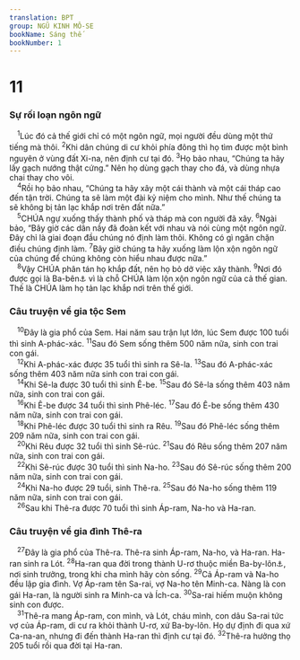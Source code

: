 ```yaml
---
translation: BPT
group: NGŨ KINH MÔ-SE
bookName: Sáng thế 
bookNumber: 1
---
```


<div class="title"><h1>11</h1><h3>Sự rối loạn ngôn ngữ</h3></div>
<span class="verse sa_11_1"> <sup>1</sup>Lúc đó cả thế giới chỉ có một ngôn ngữ, mọi người đều dùng một thứ tiếng mà thôi.</span>
<span class="verse sa_11_2"><sup>2</sup>Khi dân chúng di cư khỏi phía đông thì họ tìm được một bình nguyên ở vùng đất Xi-na, nên định cư tại đó.</span>
<span class="verse sa_11_3"><sup>3</sup>Họ bảo nhau, “Chúng ta hãy lấy gạch nướng thật cứng.” Nên họ dùng gạch thay cho đá, và dùng nhựa chai thay cho vôi.<br/></span>
<span class="verse sa_11_4"> <sup>4</sup>Rồi họ bảo nhau, “Chúng ta hãy xây một cái thành và một cái tháp cao đến tận trời. Chúng ta sẽ làm một đài kỷ niệm cho mình. Như thế chúng ta sẽ không bị tản lạc khắp nơi trên đất nữa.”<br/></span>
<span class="verse sa_11_5"> <sup>5</sup>CHÚA ngự xuống thấy thành phố và tháp mà con người đã xây.</span>
<span class="verse sa_11_6"><sup>6</sup>Ngài bảo, “Bây giờ các dân nầy đã đoàn kết với nhau và nói cùng một ngôn ngữ. Đây chỉ là giai đoạn đầu chúng nó định làm thôi. Không có gì ngăn chặn điều chúng định làm.</span>
<span class="verse sa_11_7"><sup>7</sup>Bây giờ chúng ta hãy xuống làm lộn xộn ngôn ngữ của chúng để chúng không còn hiểu nhau được nữa.”<br/></span>
<span class="verse sa_11_8"> <sup>8</sup>Vậy CHÚA phân tán họ khắp đất, nên họ bỏ dở việc xây thành.</span>
<span class="verse sa_11_9"><sup>9</sup>Nơi đó được gọi là Ba-bên<a data-toggle="tooltip" data-placement="bottom" title="Hay “Ba-by-lôn.” Chữ nầy nghe như là “lộn xộn.”">⚓</a> vì là chỗ CHÚA làm lộn xộn ngôn ngữ của cả thế gian. Thế là CHÚA làm họ tản lạc khắp nơi trên thế giới.<br/></span>
<div class="title"><h3>Câu truyện về gia tộc Sem</h3></div>
<span class="verse sa_11_10"> <sup>10</sup>Đây là gia phổ của Sem. Hai năm sau trận lụt lớn, lúc Sem được 100 tuổi thì sinh A-phác-xác.</span>
<span class="verse sa_11_11"><sup>11</sup>Sau đó Sem sống thêm 500 năm nữa, sinh con trai con gái.<br/></span>
<span class="verse sa_11_12"> <sup>12</sup>Khi A-phác-xác được 35 tuổi thì sinh ra Sê-la.</span>
<span class="verse sa_11_13"><sup>13</sup>Sau đó A-phác-xác sống thêm 403 năm nữa sinh con trai con gái.<br/></span>
<span class="verse sa_11_14"> <sup>14</sup>Khi Sê-la được 30 tuổi thì sinh Ê-be.</span>
<span class="verse sa_11_15"><sup>15</sup>Sau đó Sê-la sống thêm 403 năm nữa, sinh con trai con gái.<br/></span>
<span class="verse sa_11_16"> <sup>16</sup>Khi Ê-be được 34 tuổi thì sinh Phê-léc.</span>
<span class="verse sa_11_17"><sup>17</sup>Sau đó Ê-be sống thêm 430 năm nữa, sinh con trai con gái.<br/></span>
<span class="verse sa_11_18"> <sup>18</sup>Khi Phê-léc được 30 tuổi thì sinh ra Rêu.</span>
<span class="verse sa_11_19"><sup>19</sup>Sau đó Phê-léc sống thêm 209 năm nữa, sinh con trai con gái.<br/></span>
<span class="verse sa_11_20"> <sup>20</sup>Khi Rêu được 32 tuổi thì sinh Sê-rúc.</span>
<span class="verse sa_11_21"><sup>21</sup>Sau đó Rêu sống thêm 207 năm nữa, sinh con trai con gái.<br/></span>
<span class="verse sa_11_22"> <sup>22</sup>Khi Sê-rúc được 30 tuổi thì sinh Na-ho.</span>
<span class="verse sa_11_23"><sup>23</sup>Sau đó Sê-rúc sống thêm 200 năm nữa, sinh con trai con gái.<br/></span>
<span class="verse sa_11_24"> <sup>24</sup>Khi Na-ho được 29 tuổi, sinh Thê-ra.</span>
<span class="verse sa_11_25"><sup>25</sup>Sau đó Na-ho sống thêm 119 năm nữa, sinh con trai con gái.<br/></span>
<span class="verse sa_11_26"> <sup>26</sup>Sau khi Thê-ra được 70 tuổi thì sinh Áp-ram, Na-ho và Ha-ran.<br/></span>
<div class="title"><h3>Câu truyện về gia đình Thê-ra</h3></div>
<span class="verse sa_11_27"> <sup>27</sup>Đây là gia phổ của Thê-ra. Thê-ra sinh Áp-ram, Na-ho, và Ha-ran. Ha-ran sinh ra Lót.</span>
<span class="verse sa_11_28"><sup>28</sup>Ha-ran qua đời trong thành U-rơ thuộc miền Ba-by-lôn<a data-toggle="tooltip" data-placement="bottom" title="Nguyên văn, “U-rơ thuộc vùng đất của người Canh-đê.” Đây là một thành phố thuộc miền nam Ba-by-lôn.">⚓</a>, nơi sinh trưởng, trong khi cha mình hãy còn sống.</span>
<span class="verse sa_11_29"><sup>29</sup>Cả Áp-ram và Na-ho đều lập gia đình. Vợ Áp-ram tên Sa-rai, vợ Na-ho tên Minh-ca. Nàng là con gái Ha-ran, là người sinh ra Minh-ca và Ích-ca.</span>
<span class="verse sa_11_30"><sup>30</sup>Sa-rai hiếm muộn không sinh con được.<br/></span>
<span class="verse sa_11_31"> <sup>31</sup>Thê-ra mang Áp-ram, con mình, và Lót, cháu mình, con dâu Sa-rai tức vợ của Áp-ram, di cư ra khỏi thành U-rơ, xứ Ba-by-lôn. Họ dự định đi qua xứ Ca-na-an, nhưng đi đến thành Ha-ran thì định cư tại đó.</span>
<span class="verse sa_11_32"><sup>32</sup>Thê-ra hưởng thọ 205 tuổi rồi qua đời tại Ha-ran.<br/></span>
